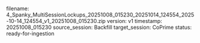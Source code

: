 filename: 4_Spanky_MultiSessionLockups_20251008_015230_20251014_124554_2025-10-14_124554_v1_20251008_015230.zip
version: v1
timestamp: 20251008_015230
source_session: Backfill
target_session: CoPrime
status: ready-for-ingestion
